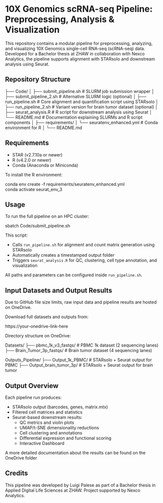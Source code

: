 # 10X Genomics scRNA-seq Pipeline: Preprocessing, Analysis & Visualization

This repository contains a modular pipeline for preprocessing, analyzing, and visualizing 10X Genomics single-cell RNA-seq (scRNA-seq) data. Developed for a Bachelor thesis at ZHAW in collaboration with Nexco Analytics, the pipeline supports alignment with STARsolo and downstream analysis using Seurat.

## Repository Structure


├── Code/
│   ├── submit_pipeline.sh      # SLURM job submission wrapper
│   ├── submit_pipeline_2.sh    # Alternative SLURM logic (optional)
│   ├── run_pipeline.sh         # Core alignment and quantification script using STARsolo
│   ├── run_pipeline_2.sh       # Variant version for brain tumor dataset (optional)
│   ├── seurat_analysis.R       # R script for downstream analysis using Seurat
│   └── README.md               # Documentation explaining SLURMs and R script components
│
├── requirements/
│   └── seuratenv_enhanced.yml  # Conda environment for R
│
└── README.md

## Requirements

- STAR (v2.7.10a or newer)
- R (v4.2.0 or newer)
- Conda (Anaconda or Miniconda)

To install the R environment:

conda env create -f requirements/seuratenv_enhanced.yml  
conda activate seurat_env_3

## Usage

To run the full pipeline on an HPC cluster:

sbatch Code/submit_pipeline.sh

This script:
- Calls `run_pipeline.sh` for alignment and count matrix generation using STARsolo
- Automatically creates a timestamped output folder
- Triggers `seurat_analysis.R` for QC, clustering, cell type annotation, and visualization

All paths and parameters can be configured inside `run_pipeline.sh`.

## Input Datasets and Output Results

Due to GitHub file size limits, raw input data and pipeline results are hosted on OneDrive.

Download full datasets and outputs from:

https://your-onedrive-link-here

Directory structure on OneDrive:

Datasets/
├── pbmc_1k_v3_fastqs/          # PBMC 1k dataset (2 sequencing lanes)
├── Brain_Tumor_3p_fastqs/      # Brain tumor dataset (4 sequencing lanes)

Outputs_Pipeline/
├── Output_1k_PBMC/             # STARsolo + Seurat output for PBMC
├── Output_brain_tumor_3p/      # STARsolo + Seurat output for brain tumor

## Output Overview

Each pipeline run produces:
- STARsolo output (barcodes, genes, matrix.mtx)
- Filtered cell matrices and statistics
- Seurat-based downstream results:
  - QC metrics and violin plots
  - UMAP/t-SNE dimensionality reductions
  - Cell clustering and annotations
  - Differential expression and functional scoring
  - Interactive Dashboard
 
A more detailed documentation about the results can be found on the OneDrive folder

## Credits

This pipeline was developed by Luigi Palese as part of a Bachelor thesis in Applied Digital Life Sciences at ZHAW. Project supported by Nexco Analytics.
